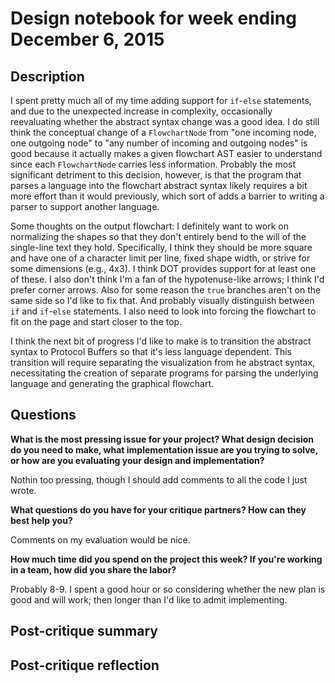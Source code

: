 # Design notebook for week ending December 6, 2015

## Description

I spent pretty much all of my time adding support for `if`-`else` statements,
and due to the unexpected increase in complexity,
occasionally reevaluating whether the abstract syntax change was a good idea.
I do still think the conceptual change of a `FlowchartNode`
from "one incoming node, one outgoing node" to "any number of incoming and outgoing nodes"
is good because it actually makes a given flowchart AST easier to understand
since each `FlowchartNode` carries less information.
Probably the most significant detriment to this decision, however,
is that the program that parses a language into the flowchart abstract syntax
likely requires a bit more effort than it would previously,
which sort of adds a barrier to writing a parser to support another language.

Some thoughts on the output flowchart:
I definitely want to work on normalizing the shapes
so that they don't entirely bend to the will of the single-line text they hold.
Specifically, I think they should be more square and have one of a character limit per line,
fixed shape width, or strive for some dimensions (e.g., 4x3).
I think DOT provides support for at least one of these.
I also don't think I'm a fan of the hypotenuse-like arrows; I think I'd prefer corner arrows.
Also for some reason the `true` branches aren't on the same side so I'd like to fix that.
And probably visually distinguish between `if` and `if`-`else` statements.
I also need to look into forcing the flowchart to fit on the page
and start closer to the top.

I think the next bit of progress I'd like to make is to transition the abstract syntax
to Protocol Buffers so that it's less language dependent.
This transition will require separating the visualization from he abstract syntax,
necessitating the creation of separate programs
for parsing the underlying language and generating the graphical flowchart.

## Questions

**What is the most pressing issue for your project? What design decision do
you need to make, what implementation issue are you trying to solve, or how
are you evaluating your design and implementation?**

Nothin too pressing, though I should add comments to all the code I just wrote.

**What questions do you have for your critique partners? How can they best help
you?**

Comments on my evaluation would be nice.

**How much time did you spend on the project this week? If you're working in a
team, how did you share the labor?**

Probably 8-9. I spent a good hour or so considering whether the new plan is good and will work;
then longer than I'd like to admit implementing.

## Post-critique summary

## Post-critique reflection
